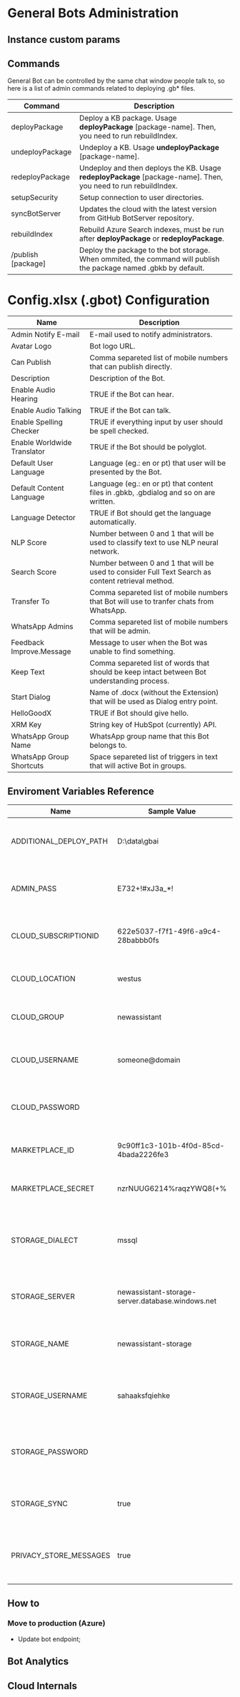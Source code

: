 # General Bots Administration

## Instance custom params

## Commands

General Bot can be controlled by the same chat window people talk to, so
here is a list of admin commands related to deploying .gb* files.

| Command         | Description                                                                                                     |
|-----------------|-----------------------------------------------------------------------------------------------------------------|
| deployPackage   | Deploy a KB package. Usage **deployPackage** [package-name]. Then, you need to run rebuildIndex.                |
| undeployPackage | Undeploy a KB. Usage **undeployPackage** [package-name].                                                        |
| redeployPackage | Undeploy and then deploys the KB. Usage **redeployPackage** [package-name]. Then, you need to run rebuildIndex. |
| setupSecurity   | Setup connection to user directories.                                                                           |
| syncBotServer   | Updates the cloud with the latest version from GitHub BotServer repository.                                     |
| rebuildIndex    | Rebuild Azure Search indexes, must be run after **deployPackage** or **redeployPackage**. | Now it is called automatically |
| /publish [package]  | Deploy the package to the bot storage. When ommited, the command will publish the package named <botId>.gbkb by default. |

# Config.xlsx (.gbot) Configuration
  
| Name                        | Description|
| --------------------------- | ------------------------------------------------------------------------------------------------------------------------------------------------- |
| Admin Notify E-mail         | E-mail used to notify administrators. |
| Avatar Logo                 | Bot logo URL.                                                                                      |
| Can Publish                 | Comma separeted list of mobile numbers that can publish directly. |
| Description                 | Description of the Bot.                                                                            |
| Enable Audio Hearing        | TRUE if the Bot can hear.                                                                          |
| Enable Audio Talking        | TRUE if the Bot can talk.                                                                          |
| Enable Spelling Checker     | TRUE if everything input by user should be spell checked.                                          |
| Enable Worldwide Translator | TRUE if the Bot should be polyglot.                                                                |
| Default User Language       | Language (eg.: en or pt) that user will be presented by the Bot.                                   |
| Default Content Language    | Language (eg.: en or pt) that content files in .gbkb, .gbdialog and so on are written.             |
| Language Detector           | TRUE if Bot should get the language automatically.                                                 |
| NLP Score                   | Number between 0 and 1 that will be used to classify text to use NLP neural network. |
| Search Score                | Number between 0 and 1 that will be used to consider Full Text Search as content retrieval method. |
| Transfer To                 | Comma separeted list of mobile numbers that Bot will use to tranfer chats from WhatsApp.           |
| WhatsApp Admins             | Comma separeted list of mobile numbers that will be admin. |
| Feedback Improve.Message    | Message to user when the Bot was unable to find something. |
| Keep Text                   | Comma separeted list of words that should be keep intact between Bot understanding process.                                                                                                                                                  |
| Start Dialog                | Name of .docx (without the Extension) that will be used as Dialog entry point.                                                                                                                                             |
| HelloGoodX                  | TRUE if Bot should give hello. |
| XRM Key                     | String key of HubSpot (currently) API. |
| WhatsApp Group Name         | WhatsApp group name that this Bot belongs to. | 
| WhatsApp Group Shortcuts |   Space separeted list of triggers in text that will active Bot in groups.|
  
  
## Enviroment Variables Reference

| Name                   | Sample Value                                     | Description |
|------------------------|--------------------------------------------------|-------------|
| ADDITIONAL_DEPLOY_PATH | D:\data\gbai                                     | Deploy folder to look for packages (Just one folder). 
| ADMIN_PASS             | E732+!#xJ3a_*!                                   | Administration password for the conversational interface.
| CLOUD_SUBSCRIPTIONID   | 622e5037-f7f1-49f6-a9c4-28babbb0fs               | Cloud subscription ID used to deploy new bots.
| CLOUD_LOCATION         | westus                                           | Cloud location used to deploy new bots.
| CLOUD_GROUP            | newassistant                                     | Cloud group used to deploy new bots.
| CLOUD_USERNAME         | someone@domain                                   | Cloud username used to deploy new bots.
| CLOUD_PASSWORD         | <use a password generator>                       | Cloud password used to deploy new bots.
| MARKETPLACE_ID         | 9c90ff1c3-101b-4f0d-85cd-4bada2226fe3            | Martplace identifier associated to the boot bot.
| MARKETPLACE_SECRET     | nzrNUUG6214%raqzYWQ8(+%                          | Martplace password associated to the boot bot.
| STORAGE_DIALECT        | mssql                                            | The bot database dialect configuration value. Can be MSSQL or SQLITE.
| STORAGE_SERVER         | newassistant-storage-server.database.windows.net | The bot database server name configuration value.
| STORAGE_NAME           | newassistant-storage                             | The bot database name configuration value.
| STORAGE_USERNAME       | sahaaksfqiehke                                   | The bot database security username configuration value.
| STORAGE_PASSWORD       | <use a password generator>                       | The bot database security password configuration value.
| STORAGE_SYNC           | true                                             | If the bot server should sync database before running.
| PRIVACY_STORE_MESSAGES | true                                             | If the bot server should store message logs in the database

## How to

### Move to production (Azure)

* Update bot endpoint;

## Bot Analytics

## Cloud Internals


